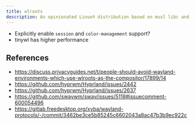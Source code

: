 ```yaml
---
title: wlroots
description: An opinionated Linux® distribution based on musl libc and toybox
---
```


- Explicitly enable `session` and `color-management` support?
- tinywl has higher performance

## References
- https://discuss.privacyguides.net/t/people-should-avoid-wayland-environments-which-use-wlroots-as-the-compositor/17899/14
- https://github.com/hyprwm/Hyprland/issues/2442
- https://github.com/hyprwm/Hyprland/issues/2637
- https://github.com/swaywm/sway/issues/5118#issuecomment-600054496
- https://gitlab.freedesktop.org/xyba/wayland-protocols/-/commit/3462be3ce5b85245c6602043a8ac47b3b9ec922c
